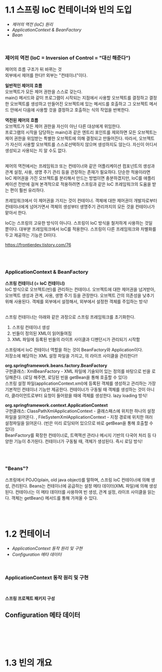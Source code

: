 # 1.1 스프링 IoC 컨테이너와 빈의 도입 

* <I>제어의 역전 (IoC) 원리</I>
* <I>ApplicationContext & BeanFactory</I>
* <I>Bean</I>

<br>

### 제어의 역전 (IoC = Inversion of Control = "대신 해준다")
제어의 흐름 구조가 뒤 바뀌는 것<br>
외부에서 제어를 한다!! 외부는 "컨테이너"이다. 
<br>

<b>일반적인 제어의 흐름</b><br>
오브젝트가 모든 제어 권한을 스스로 갖는다. <br>
main() 메서드와 같이 프로그램이 시작되는 지점에서 사용할 오브젝트를 결정하고 결정한 오브젝트를 생성하고 만들어진 오브젝트에 있는 메서드를 호출하고 그 오브젝트 메서드 안에서 다음에 사용할 것을 결정하고 호출하는 식의 작업을 반복한다. 

<b>역전된 제어의 흐름</b><br>
오브젝트가 모든 제어 권한을 자신이 아닌 다른 대상에게 위임한다. <br>
프로그램의 시작을 담당하는 main()과 같은 엔트리 포인트를 제외하면 모든 오브젝트는 제어 권한을 위임받는 특별한 오브젝트에 의해 결정되고 만들어진다. 따라서, 오브젝트가 자신이 사용할 오브젝트를 스스로선택하지 않으며 생성하지도 않는다. 자신이 어디서 생성되고 사용되는 지 알 수도 없다. 

<br>
제어의 역전에서는 프레임워크 또는 컨테이너와 같은 어플리케이션 컴포넌트의 생성과 관계 설정, 사용, 생명 주기 관리 등을 관장하는 존재가 필요하다. 단순한 적용이라면 IoC 제어권을 가진 오브젝트를 분리해서 만드는 방법이면 충분하겠지만, IoC를 애플리케이션 전반에 걸쳐 본격적으로 적용하려면 스프링과 같은 IoC 프레임워크의 도움을 받는 편이 훨씬 유리하다. <br>

프레임워크에서 이 제어권을 가지는 것이 컨테이너. 객체에 대한 제어권이 개발자로부터 컨테이너에게 넘어가면서 객체의 생성부터 생명주기 관리까지의 모든 것을 컨테이너가 맡아서 한다. <br>

IoC는 스프링의 고유한 방식이 아니다. 스프링이 IoC 방식을 철저하게 사용하는 것일 뿐이다.
대부분 프레임워크에서 IoC를 적용한다. 스프링이 다른 프레임워크와 차별화를 두고 제공하는 기능은 DI이다. 

https://frontierdev.tistory.com/76

<br><br>
### ApplicationContext & BeanFactory

<b>스프링 컨테이너 (= IoC 컨테이너)</b><br>
IoC 방식으로 오브젝트(빈)를 관리하는 컨테이너. 
오브젝트에 대한 제어권을 넘겨받아, 오브젝트 생성과 관계, 사용, 생명 주기 등을 관장한다.
오브젝트 간의 의존성을 낮추기 위해 사용된다. 객체를 외부에서 설정해서, 외부에서 설정한 객체를 주입하는 방식! <br><br>

스프링 컨테이너는 아래와 같은 과정으로 스프링 프레임워크를 초기화한다.<br>
1. 스프링 컨테이너 생성
2. 빈들이 정의된 XML이 읽어들여짐
3. XML 파일에 등록된 빈들의 라이프 사이클과 디펜던시가 관리되기 시작함 <br>

스프링에서 IoC 컨테이너 역할을 하는 것이 BeanFactory와 Application이다. <br>
<bean> 저장소에 해당하는 XML 설정 파일을 가지고, <bean>의 라이프 사이클을 관리한다!!

<b>org.springframework.beans.factory.BeanFactory</b><br>
구현클래스: XmlBeanFactory - XML 파일에 기술되어 있는 정의를 바탕으로 빈을 로딩해준다. (로딩 해주면, 로딩된 빈을 getBean을 통해 호출할 수 있다) <br>
스프링 설정 파일(applicationContext.xml)에 등록된 <bean> 객체를 생성하고 관리하는 가장 기본적인 컨테이너 기능만 제공한다. 컨테이너가 구동될 때 객체를 생성하는 것이 아니라, 클라이언트로부터 요청이 들어왔을 때에 객체를 생성한다. lazy loading 방식! 

<b>org.springframework.context.ApplicationContext</b><br>
구현클래스: ClassPathXmlApplicationContext - 클래스패스에 위치한 하나의 설정 파일을 읽어온다. , FileSystemXmlApplicationContext - 지정 경로에 위치한 여러 설정파일을 읽어온다. (빈은 미리 로딩되어 있으므로 바로 getBean을 통해 호출할 수 있다) <br>
BeanFactory를 확장한 컨테이너로, 트랙잭션 관리나 메시지 기반의 다국어 처리 등 다양한 기능이 추가된다. 컨테이너가 구동될 때, <bean> 객체가 생성된다. 즉시 로딩 방식! 

<br><br>
### "Beans"?
스프링에서 POJO(plain, old java object)를 말하며, 스프링 IoC 컨테이너에 의해 생성, 관리된다. Beans는 컨테이너에 공급하는 설정 메타 데이터(XML 파일)에 의해 생성된다. 컨테이너는 이 메타 데이터를 사용하여 빈 생성, 관계 설정, 라이프 사이클을 읽는다. 객체는 getBean() 메서드를 통해 가져올 수 있다. 


<br><br>

# 1.2 컨테이너

* <I>ApplicationContext 동작 원리 및 구현</I>
* <I>Configuration 메타 데이터</I>

<br>

### ApplicationContext 동작 원리 및 구현
<br>

<b>스프링 프로젝트 패키지 구성</b>


## Configuration 메타 데이터
<br>

<br><br>

# 1.3 빈의 개요

